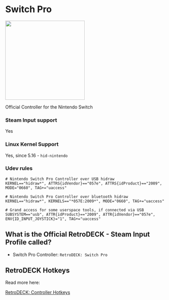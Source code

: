 # Switch Pro

<img src="../../../wiki_images/controllers/switch-pro.png" width="250">

Official Controller for the Nintendo Switch

### Steam Input support
Yes

### Linux Kernel Support
Yes, since 5.16 - `hid-nintendo`

### Udev rules

```
# Nintendo Switch Pro Controller over USB hidraw
KERNEL=="hidraw*", ATTRS{idVendor}=="057e", ATTRS{idProduct}=="2009", MODE="0660", TAG+="uaccess"

# Nintendo Switch Pro Controller over bluetooth hidraw
KERNEL=="hidraw*", KERNELS=="*057E:2009*", MODE="0660", TAG+="uaccess"

# Grand access for some userspace tools, if connected via USB
SUBSYSTEM=="usb", ATTR{idProduct}=="2009", ATTR{idVendor}=="057e", ENV{ID_INPUT_JOYSTICK}="1", TAG+="uaccess"
```


## What is the Official RetroDECK - Steam Input Profile called?

- Switch Pro Controller: `RetroDECK: Switch Pro`

## RetroDECK Hotkeys

Read more here:

[RetroDECK: Controller Hotkeys](../../wiki_rd_controls/hotkeys-retrodeck.md)
